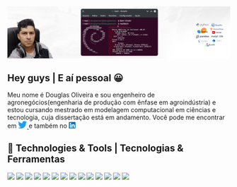 ![Header](https://raw.githubusercontent.com/douglasnacl/DouglasNaCl/main/assets/cover.png "Header")
## Hey guys | E aí pessoal 😀

Meu nome é Douglas Oliveira e sou engenheiro de agronegócios(engenharia de produção com ênfase em agroindústria) e estou cursando mestrado em modelagem computacional em ciências e tecnologia, cuja dissertação está em andamento. Você pode me encontrar em <a href="https://twitter.com/DouglasNaCl"> 
<img src="https://raw.githubusercontent.com/douglasnacl/DouglasNaCl/main/assets/icons/twitter.png" width="20"/> </a> e também no <a href="https://www.linkedin.com/in/douglas--oliveira/"> 
<img src="https://raw.githubusercontent.com/douglasnacl/DouglasNaCl/main/assets/icons/linkedin.png" width="15"/> </a>


## 🔧 Technologies & Tools | Tecnologias & Ferramentas

![](https://img.shields.io/badge/OS-Linux-informational?style=flat&logo=linux&logoColor=white&color=2bbc8a)
![](https://img.shields.io/badge/Editor-Visual_Code-informational?style=flat&logo=visualstudiocode&logoColor=white&color=2bbc8a)
![](https://img.shields.io/badge/Code-Python-informational?style=flat&logo=python&logoColor=white&color=2bbc8a)
![](https://img.shields.io/badge/Code-C++-informational?style=flat&logo=cplusplus&logoColor=white&color=2bbc8a)
![](https://img.shields.io/badge/Code-Dart-informational?style=flat&logo=dart&logoColor=white&color=2bbc8a)
![](https://img.shields.io/badge/Tools-Flutter-informational?style=flat&logo=flutter&logoColor=white&color=2bbc8a)
![](https://img.shields.io/badge/Tools-Docker-informational?style=flat&logo=docker&logoColor=white&color=2bbc8a)
![](https://img.shields.io/badge/Tools-OpenCV-informational?style=flat&logo=OpenCV&logoColor=white&color=2bbc8a)
![](https://img.shields.io/badge/Tools-Tensorflow-informational?style=flat&logo=tensorflow&logoColor=white&color=2bbc8a)
![](https://img.shields.io/badge/Tools-Keras-informational?style=flat&logo=keras&logoColor=white&color=2bbc8a)
![](https://img.shields.io/badge/Tools-Scikit_Learn-informational?style=flat&logo=scikit-learn&logoColor=white&color=2bbc8a)
![](https://img.shields.io/badge/Tools-Numpy-informational?style=flat&logo=numpy&logoColor=white&color=2bbc8a)
![](https://img.shields.io/badge/Tools-Pandas-informational?style=flat&logo=pandas&logoColor=white&color=2bbc8a)
![](https://img.shields.io/badge/Tools-Matplotlib-informational?style=flat&logo=matplotlib&logoColor=white&color=2bbc8a)


<!--
**douglasnacl/DouglasNaCl** is a ✨ _special_ ✨ repository because its `README.md` (this file) appears on your GitHub profile.
